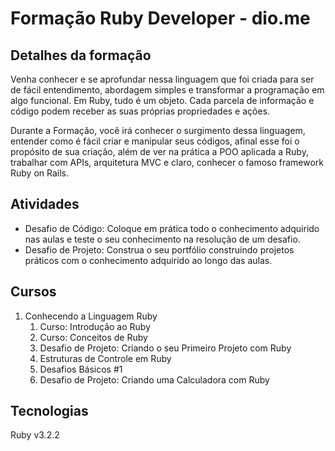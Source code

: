 # Formação Ruby Developer - dio.me

## Detalhes da formação

Venha conhecer e se aprofundar nessa linguagem que foi criada para ser de fácil entendimento, abordagem simples e transformar a programação em algo funcional. Em Ruby, tudo é um objeto. Cada parcela de informação e código podem receber as suas próprias propriedades e ações.

Durante a Formação, você irá conhecer o surgimento dessa linguagem, entender como é fácil criar e manipular seus códigos, afinal esse foi o propósito de sua criação, além de ver na prática a POO aplicada a Ruby, trabalhar com APIs, arquitetura MVC e claro, conhecer o famoso framework Ruby on Rails.

## Atividades

- Desafio de Código: Coloque em prática todo o conhecimento adquirido nas aulas e teste o seu conhecimento na resolução de um desafio.
- Desafio de Projeto: Construa o seu portfólio construindo projetos práticos com o conhecimento adquirido ao longo das aulas.

## Cursos

1. Conhecendo a Linguagem Ruby
    1. Curso: Introdução ao Ruby
    2. Curso: Conceitos de Ruby
    3. Desafio de Projeto: Criando o seu Primeiro Projeto com Ruby
    4. Estruturas de Controle em Ruby
    5. Desafios Básicos #1
    6. Desafio de Projeto: Criando uma Calculadora com Ruby

## Tecnologias

Ruby v3.2.2
